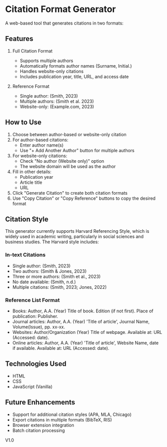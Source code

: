 # Citation Format Generator

A web-based tool that generates citations in two formats:

## Features

1. Full Citation Format
   - Supports multiple authors
   - Automatically formats author names (Surname, Initial.)
   - Handles website-only citations
   - Includes publication year, title, URL, and access date

2. Reference Format
   - Single author: (Smith, 2023)
   - Multiple authors: (Smith et al. 2023)
   - Website-only: (Example.com, 2023)

## How to Use

1. Choose between author-based or website-only citation
2. For author-based citations:
   - Enter author name(s)
   - Use "+ Add Another Author" button for multiple authors
3. For website-only citations:
   - Check "No author (Website only)" option
   - The website domain will be used as the author
4. Fill in other details:
   - Publication year
   - Article title
   - URL
5. Click "Generate Citation" to create both citation formats
6. Use "Copy Citation" or "Copy Reference" buttons to copy the desired format

## Citation Style

This generator currently supports Harvard Referencing Style, which is widely used in academic writing, particularly in social sciences and business studies. The Harvard style includes:

### In-text Citations
- Single author: (Smith, 2023)
- Two authors: (Smith & Jones, 2023)
- Three or more authors: (Smith et al., 2023)
- No date available: (Smith, n.d.)
- Multiple citations: (Smith, 2023; Jones, 2022)

### Reference List Format
- Books: Author, A.A. (Year) Title of book. Edition (if not first). Place of publication: Publisher.
- Journal articles: Author, A.A. (Year) 'Title of article', Journal Name, Volume(Issue), pp. xx-xx.
- Websites: Author/Organization (Year) Title of webpage. Available at: URL (Accessed: date).
- Online articles: Author, A.A. (Year) 'Title of article', Website Name, date if available. Available at: URL (Accessed: date).

## Technologies Used

- HTML
- CSS
- JavaScript (Vanilla)

## Future Enhancements
- Support for additional citation styles (APA, MLA, Chicago)
- Export citations in multiple formats (BibTeX, RIS)
- Browser extension integration
- Batch citation processing

V1.0
